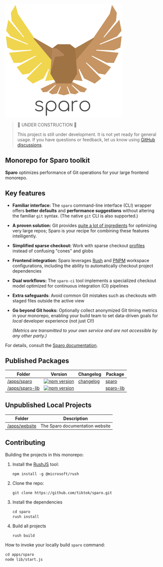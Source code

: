 
<img width="380" src="./common/assets/sparo-380.png" alt="Sparo" />

> 🚧 UNDER CONSTRUCTION 🚧
>
> This project is still under development.
> It is not yet ready for general usage.
> If you have questions or feedback, let us know
> using [GitHub discussions](https://github.com/tiktok/sparo/discussions).

## Monorepo for Sparo toolkit

<!-- Text below this line should stay in sync with the website index.md -->
<!-- ------------------------------------------------------------------ -->

**Sparo** optimizes performance of Git operations for your large frontend monorepo.

## Key features

- **Familiar interface:** The `sparo` command-line interface (CLI) wrapper offers **better defaults** and **performance suggestions** without altering the familiar `git` syntax. (The native `git` CLI is also supported.)
- **A proven solution:** Git provides [quite a lot of ingredients](./pages/guide/git_features.md) for optimizing very large repos; Sparo is your recipe for combining these features intelligently.
- **Simplified sparse checkout:** Work with sparse checkout [profiles](./pages/guide/sparo_profiles.md) instead of confusing "cones" and globs
- **Frontend integration:** Sparo leverages [Rush](https://rushjs.io/) and [PNPM](https://pnpm.io/) workspace configurations, including the ability to automatically checkout project dependencies
- **Dual workflows:** The `sparo-ci` tool implements a specialized checkout model optimized for continuous integration (CI) pipelines
- **Extra safeguards**: Avoid common Git mistakes such as checkouts with staged files outside the active view
- **Go beyond Git hooks:** Optionally collect anonymized Git timing metrics in your monorepo, enabling your build team to set data-driven goals for _local_ developer experience (not just CI!)

  _(Metrics are transmitted to your own service and are not accessible by any other party.)_

<!-- ------------------------------------------------------------------ -->
<!-- Text above this line should stay in sync with the website index.md -->

For details, consult the [Sparo documentation](./apps/sparo/README.md).

<!-- GENERATED PROJECT SUMMARY START -->

## Published Packages

<!-- the table below was generated using the ./repo-scripts/repo-toolbox script -->

| Folder | Version | Changelog | Package |
| ------ | ------- | --------- | ------- |
| [/apps/sparo](./apps/sparo/) | [![npm version](https://badge.fury.io/js/sparo.svg)](https://badge.fury.io/js/sparo) | [changelog](./apps/sparo/CHANGELOG.md) | [sparo](https://www.npmjs.com/package/sparo) |
| [/apps/sparo-lib](./apps/sparo-lib/) | [![npm version](https://badge.fury.io/js/sparo-lib.svg)](https://badge.fury.io/js/sparo-lib) | | [sparo-lib](https://www.npmjs.com/package/sparo-lib) |


## Unpublished Local Projects

<!-- the table below was generated using the ./repo-scripts/repo-toolbox script -->

| Folder | Description |
| ------ | -----------|
| [/apps/website](./apps/website/) | The Sparo documentation website |
<!-- GENERATED PROJECT SUMMARY END -->

## Contributing

Building the projects in this monorepo:

1. Install the [RushJS](https://rushjs.io/) tool:

   ```shell
   npm install -g @microsoft/rush
   ```

2. Clone the repo:

   ```shell
   git clone https://github.com/tiktok/sparo.git
   ```

3. Install the dependencies

   ```shell
   cd sparo
   rush install
   ```

4. Build all projects

   ```shell
   rush build
   ```

How to invoke your locally build `sparo` command:

```shell
cd apps/sparo
node lib/start.js
```
